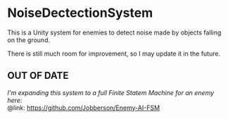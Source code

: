 # NoiseDectectionSystem


This is a Unity system for enemies to detect noise made by objects falling on the ground.

There is still much room for improvement, so I may update it in the future.

## OUT OF DATE
<em>I'm expanding this system to a full Finite Statem Machine for an enemy here:</em><br>
@link: https://github.com/Jobberson/Enemy-AI-FSM
